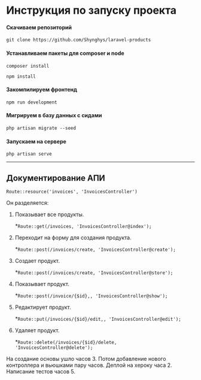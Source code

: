 # Инструкция по запуску проекта

#### Скачиваем репозиторий

`git clone https://github.com/Shynghys/laravel-products`

#### Устанавливаем пакеты для composer и node

`composer install`

`npm install`

#### Закомпилируем фронтенд

`npm run development`

#### Мигрируем в базу данных с сидами

`php artisan migrate --seed`

#### Запускаем на сервере

`php artisan serve`

---

## Документирование АПИ

`Route::resource('invoices', 'InvoicesController')`

Он разделяется:

1. Показывает все продукты.

    \*`Route::get(/invoices, 'InvoicesController@index');`

2. Переходит на форму для создания продукта.

    \*`Route::post(/invoices/create, 'InvoicesController@create');`

3. Создает продукт.

    \*`Route::post(/invoices/create, 'InvoicesController@store');`

4. Показывает продукт.

    \*`Route::post(/invoice/{$id},, 'InvoicesController@show');`

5. Редактирует продукт.

    \*`Route::put(/invoices/{$id}/edit,, 'InvoicesController@edit');`

6. Удаляет продукт.

    \*`Route::delete(/invoices/{$id}/delete, 'InvoicesController@delete');`

На создание основы ушло часов 3. Потом добавление нового контроллера и вьюшками пару часов. Деплой на хероку часа 2. Написание тестов часов 5.
